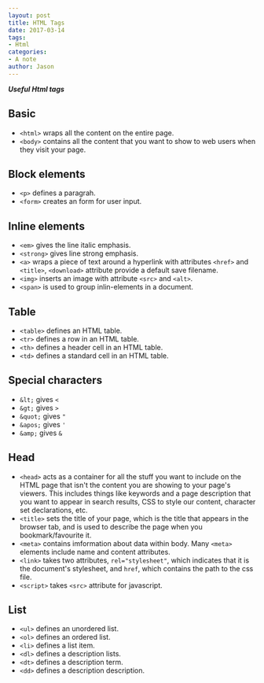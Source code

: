 ```yaml
---
layout: post
title: HTML Tags
date: 2017-03-14
tags:
- Html
categories:
- A note
author: Jason
---
```

<p><strong><em>Useful Html tags</em></strong></p>

## Basic
* `<html>` wraps all the content on the entire page.
* `<body>` contains all the content that you want to show to web users when they visit your page.

## Block elements
* `<p>` defines a paragrah.
* `<form>` creates an form for user input.

## Inline elements
* `<em>` gives the line italic emphasis.
* `<strong>` gives line strong emphasis.
* `<a>` wraps a piece of text around a hyperlink with attributes `<href>` and `<title>`, `<download>` attribute provide a default save filename.
* `<img>` inserts an image with attribute `<src>` and `<alt>`.
* `<span>` is used to group inlin-elements in a document.

## Table
* `<table>` defines an HTML table.
* `<tr>` defines a row in an HTML table.
* `<th>` defines a header cell in an HTML table.
* `<td>` defines a standard cell in an HTML table.

## Special characters
* `&lt;` gives `<`
* `&gt;` gives `>`
* `&quot;` gives `"`
* `&apos;` gives `'`
* `&amp;` gives `&`

## Head
* `<head>` acts as a container for all the stuff you want to include on the HTML page that isn't the content you are showing to your page's viewers. This includes things like keywords and a page description that you want to appear in search results, CSS to style our content, character set declarations, etc.
* `<title>` sets the title of your page, which is the title that appears in the browser tab, and is used to describe the page when you bookmark/favourite it.
* `<meta>` contains imformation about  data within body. Many `<meta>` elements include name and content attributes.
* `<link>` takes two attributes, `rel="stylesheet"`, which indicates that it is the document's stylesheet, and `href`, which contains the path to the css file.
* `<script>` takes `<src>` attribute for javascript.

## List
* `<ul>` defines an unordered list.
* `<ol>` defines an ordered list.
* `<li>` defines a list item.
* `<dl>` defines a description lists.
* `<dt>` defines a description term.
* `<dd>` defines a description description.

